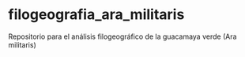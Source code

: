 # filogeografia_ara_militaris
Repositorio para el análisis filogeográfico de la guacamaya verde (Ara militaris)
